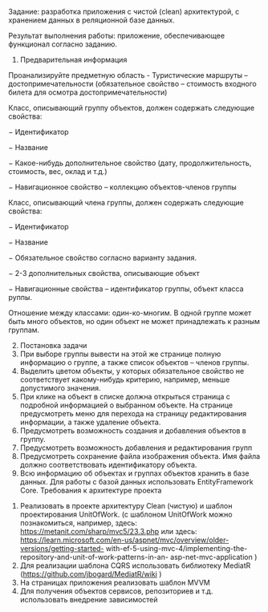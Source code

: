 Задание: разработка приложения с чистой (clean) архитектурой, с хранением данных в реляционной базе данных.

Результат выполнения работы: приложение, обеспечивающее функционал согласно заданию.

1. Предварительная информация

Проанализируйте предметную область - Туристические маршруты – достопримечательности (обязательное
свойство – стоимость входного билета для осмотра достопримечательности)

Класс, описывающий группу объектов, должен содержать следующие свойства:

− Идентификатор

− Название

− Какое-нибудь дополнительное свойство (дату, продолжительность, стоимость, вес, оклад и т.д.)

− Навигационное свойство – коллекцию объектов-членов группы
  
  Класс, описывающий члена группы, должен содержать следующие свойства:

− Идентификатор

− Название

− Обязательное свойство согласно варианту задания.

− 2-3 дополнительных свойства, описывающие объект

− Навигационные свойства – идентификатор группы, объект класса руппы.

Отношение между классами: один-ко-многим. В одной группе может быть много объектов, но один объект не может принадлежать к разным группам.

2. Постановка задачи
1.	При выборе группы вывести на этой же странице полную информацию о группе, а также список объектов – членов группы. 
2.	Выделить цветом объекты, у которых обязательное свойство не соответствует какому-нибудь критерию, например, меньше допустимого значения. 
3.	При клике на объект в списке должна открыться страница с подробной информацией о выбранном объекте. На странице предусмотреть меню для перехода на страницу редактирования информации, а также удаление объекта. 
4.	Предусмотреть возможность создания и добавления объектов в группу. 
5.	Предусмотреть возможность добавления и редактирования групп 
6.	Предусмотреть сохранение файла изображения объекта. Имя файла должно соответствовать идентификатору объекта. 
7.	Всю информацию об объектах и группах объектов хранить в базе данных. Для работы с базой данных использовать EntityFramework Core. 
Требования к архитектуре проекта 
1)	Реализовать в проекте архитектуру Clean (чистую) и шаблон проектирования UnitOfWork. (с шаблоном UnitOfWork можно познакомиться, например, здесь: https://metanit.com/sharp/mvc5/23.3.php или здесь: 
https://learn.microsoft.com/en-us/aspnet/mvc/overview/older-versions/getting-started- with-ef-5-using-mvc-4/implementing-the-repository-and-unit-of-work-patterns-in-an- asp-net-mvc-application ) 
2)	Для реализации шаблона CQRS использовать библиотеку MediatR 
(https://github.com/jbogard/MediatR/wiki ) 
3)	На страницах приложения реализовать шаблон MVVM 
4)	Для получения объектов сервисов, репозиториев и т.д. использовать внедрение зависимостей 

